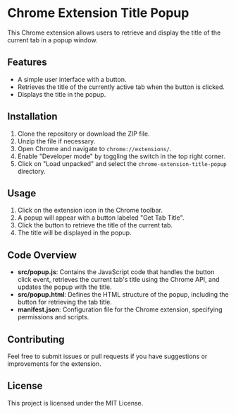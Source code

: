 # Chrome Extension Title Popup

This Chrome extension allows users to retrieve and display the title of the current tab in a popup window. 

## Features

- A simple user interface with a button.
- Retrieves the title of the currently active tab when the button is clicked.
- Displays the title in the popup.

## Installation

1. Clone the repository or download the ZIP file.
2. Unzip the file if necessary.
3. Open Chrome and navigate to `chrome://extensions/`.
4. Enable "Developer mode" by toggling the switch in the top right corner.
5. Click on "Load unpacked" and select the `chrome-extension-title-popup` directory.

## Usage

1. Click on the extension icon in the Chrome toolbar.
2. A popup will appear with a button labeled "Get Tab Title".
3. Click the button to retrieve the title of the current tab.
4. The title will be displayed in the popup.

## Code Overview

- **src/popup.js**: Contains the JavaScript code that handles the button click event, retrieves the current tab's title using the Chrome API, and updates the popup with the title.
- **src/popup.html**: Defines the HTML structure of the popup, including the button for retrieving the tab title.
- **manifest.json**: Configuration file for the Chrome extension, specifying permissions and scripts.

## Contributing

Feel free to submit issues or pull requests if you have suggestions or improvements for the extension.

## License

This project is licensed under the MIT License.